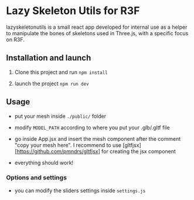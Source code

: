# Lazy Skeleton Utils for R3F

lazyskeletonutils is a small react app developed for internal use as a helper to manipulate the bones of skeletons used in Three.js, with a specific focus on R3F.

## Installation and launch

1. Clone this project and run `npm install`

2. launch the project `npm run dev`

## Usage

- put your mesh inside `./public/` folder

- modify `MODEL_PATH` according to where you put your .glb/.gltf file

- go inside App.jsx and insert the mesh component after the comment "copy your mesh here". I recommend to use [gltfjsx][https://github.com/pmndrs/gltfjsx] for creating the jsx component

- everything should work!

### Options and settings

- you can modify the sliders settings inside `settings.js`
